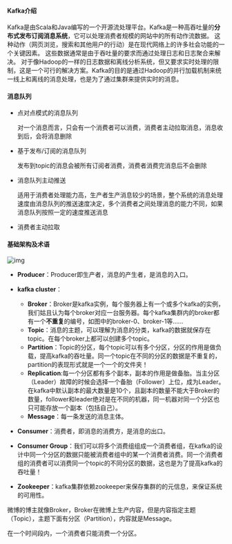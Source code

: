 #### Kafka介绍

​	Kafka是由Scala和Java编写的一个开源流处理平台。Kafka是一种高吞吐量的**分布式发布订阅消息系统**，它可以处理消费者规模的网站中的所有动作流数据。 这种动作（网页浏览，搜索和其他用户的行动）是在现代网络上的许多社会功能的一个关键因素。 这些数据通常是由于吞吐量的要求而通过处理日志和日志聚合来解决。 对于像Hadoop的一样的日志数据和离线分析系统，但又要求实时处理的限制，这是一个可行的解决方案。Kafka的目的是通过Hadoop的并行加载机制来统一线上和离线的消息处理，也是为了通过集群来提供实时的消息。

#### 消息队列

- 点对点模式的消息队列

  对一个消息而言，只会有一个消费者可以消费，消费者主动拉取消息，消息收到后，会将消息删除

- 基于发布/订阅的消息队列

  发布到topic的消息会被所有订阅者消费，消费者消费完消息后不会删除

- 消息队列主动推送

  适用于消费者处理能力高，生产者生产消息较少的场景，整个系统的消息处理速度由消息队列的推送速度决定，多个消费者之间处理消息的能力不同，如果消息队列按照一定的速度推送消息

- 消费者主动拉取



#### 基础架构及术语

![img](https://www.17coding.info/cdn/WeChat%20Screenshot_20190325215237.png)



- **Producer**：Producer即生产者，消息的产生者，是消息的入口。

- **kafka cluster**：
  - **Broker**：Broker是kafka实例，每个服务器上有一个或多个kafka的实例，我们姑且认为每个broker对应一台服务器。每个kafka集群内的broker都有一个**不重复**的编号，如图中的broker-0、broker-1等……
  - **Topic**：消息的主题，可以理解为消息的分类，kafka的数据就保存在topic。在每个broker上都可以创建多个topic。
  - **Partition**：Topic的分区，每个topic可以有多个分区，分区的作用是做负载，提高kafka的吞吐量。同一个topic在不同的分区的数据是不重复的，partition的表现形式就是一个一个的文件夹！
  - **Replication**:每一个分区都有多个副本，副本的作用是做备胎。当主分区（Leader）故障的时候会选择一个备胎（Follower）上位，成为Leader。在kafka中默认副本的最大数量是10个，且副本的数量不能大于Broker的数量，follower和leader绝对是在不同的机器，同一机器对同一个分区也只可能存放一个副本（包括自己）。
  - **Message**：每一条发送的消息主体。
- **Consumer**：消费者，即消息的消费方，是消息的出口。
- **Consumer Group**：我们可以将多个消费组组成一个消费者组，在kafka的设计中同一个分区的数据只能被消费者组中的某一个消费者消费。同一个消费者组的消费者可以消费同一个topic的不同分区的数据，这也是为了提高kafka的吞吐量！
- **Zookeeper**：kafka集群依赖zookeeper来保存集群的的元信息，来保证系统的可用性。

微博的博主就像Broker，Broker在微博上生产内容，但是内容指定主题（Topic），主题下面有分区（Partition），内容就是Message。

在一个时间段内，一个消费者只能消费一个分区。
